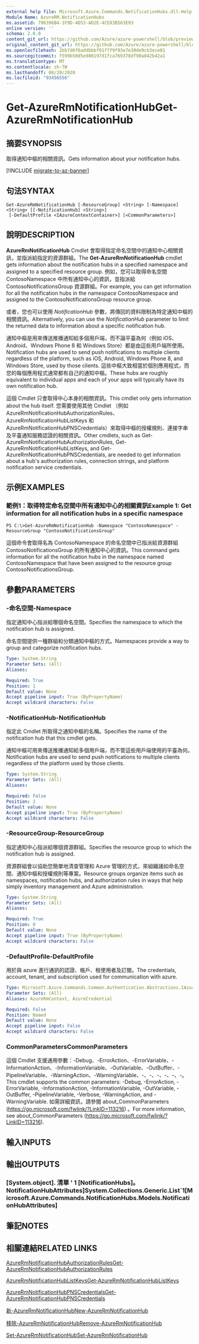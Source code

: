 ```yaml
---
external help file: Microsoft.Azure.Commands.NotificationHubs.dll-Help.xml
Module Name: AzureRM.NotificationHubs
ms.assetid: 796396B4-1F9D-4D53-AD2E-4CE83B563E93
online version: ''
schema: 2.0.0
content_git_url: https://github.com/Azure/azure-powershell/blob/preview/src/ResourceManager/NotificationHubs/Commands.NotificationHubs/help/Get-AzureRmNotificationHub.md
original_content_git_url: https://github.com/Azure/azure-powershell/blob/preview/src/ResourceManager/NotificationHubs/Commands.NotificationHubs/help/Get-AzureRmNotificationHub.md
ms.openlocfilehash: 2bb7d6f6addbbbf91f7f9f93e7e30de9cb3ece81
ms.sourcegitcommit: f599b50d5e980197d1fca769378df90a842b42a1
ms.translationtype: MT
ms.contentlocale: zh-TW
ms.lasthandoff: 08/20/2020
ms.locfileid: "93456556"
---
```

# <span data-ttu-id="d954a-101">Get-AzureRmNotificationHub</span><span class="sxs-lookup"><span data-stu-id="d954a-101">Get-AzureRmNotificationHub</span></span>

## <span data-ttu-id="d954a-102">摘要</span><span class="sxs-lookup"><span data-stu-id="d954a-102">SYNOPSIS</span></span>
<span data-ttu-id="d954a-103">取得通知中樞的相關資訊。</span><span class="sxs-lookup"><span data-stu-id="d954a-103">Gets information about your notification hubs.</span></span>

[!INCLUDE [migrate-to-az-banner](../../includes/migrate-to-az-banner.md)]

## <span data-ttu-id="d954a-104">句法</span><span class="sxs-lookup"><span data-stu-id="d954a-104">SYNTAX</span></span>

```
Get-AzureRmNotificationHub [-ResourceGroup] <String> [-Namespace] <String> [[-NotificationHub] <String>]
 [-DefaultProfile <IAzureContextContainer>] [<CommonParameters>]
```

## <span data-ttu-id="d954a-105">說明</span><span class="sxs-lookup"><span data-stu-id="d954a-105">DESCRIPTION</span></span>
<span data-ttu-id="d954a-106">**AzureRmNotificationHub** Cmdlet 會取得指定命名空間中的通知中心相關資訊，並指派給指定的資源群組。</span><span class="sxs-lookup"><span data-stu-id="d954a-106">The **Get-AzureRmNotificationHub** cmdlet gets information about the notification hubs in a specified namespace and assigned to a specified resource group.</span></span>
<span data-ttu-id="d954a-107">例如，您可以取得命名空間 ContosoNamespace 中所有通知中心的資訊，並指派給 ContosoNotificationsGroup 資源群組。</span><span class="sxs-lookup"><span data-stu-id="d954a-107">For example, you can get information for all the notification hubs in the namespace ContosoNamespace and assigned to the ContosoNotificationsGroup resource group.</span></span>

<span data-ttu-id="d954a-108">或者，您也可以使用 *NotificationHub* 參數，將傳回的資料限制為特定通知中樞的相關資訊。</span><span class="sxs-lookup"><span data-stu-id="d954a-108">Alternatively, you can use the *NotificationHub* parameter to limit the returned data to information about a specific notification hub.</span></span>

<span data-ttu-id="d954a-109">通知中樞是用來傳送推播通知給多個用戶端，而不論平臺為何（例如 iOS、Android、Windows Phone 8 和 Windows Store）都是由這些用戶端所使用。</span><span class="sxs-lookup"><span data-stu-id="d954a-109">Notification hubs are used to send push notifications to multiple clients regardless of the platform, such as iOS, Android, Windows Phone 8, and Windows Store, used by those clients.</span></span>
<span data-ttu-id="d954a-110">這些中樞大致相當於個別應用程式，而您的每個應用程式通常都有自己的通知中樞。</span><span class="sxs-lookup"><span data-stu-id="d954a-110">These hubs are roughly equivalent to individual apps and each of your apps will typically have its own notification hub.</span></span>

<span data-ttu-id="d954a-111">這個 Cmdlet 只會取得中心本身的相關資訊。</span><span class="sxs-lookup"><span data-stu-id="d954a-111">This cmdlet only gets information about the hub itself.</span></span>
<span data-ttu-id="d954a-112">您需要使用其他 Cmdlet （例如 AzureRmNotificationHubAuthorizationRules、AzureRmNotificationHubListKeys 和 AzureRmNotificationHubPNSCredentials）來取得中樞的授權規則、連接字串及平臺通知服務認證的相關資訊。</span><span class="sxs-lookup"><span data-stu-id="d954a-112">Other cmdlets, such as Get-AzureRmNotificationHubAuthorizationRules, Get-AzureRmNotificationHubListKeys, and Get-AzureRmNotificationHubPNSCredentials, are needed to get information about a hub's authorization rules, connection strings, and platform notification service credentials.</span></span>

## <span data-ttu-id="d954a-113">示例</span><span class="sxs-lookup"><span data-stu-id="d954a-113">EXAMPLES</span></span>

### <span data-ttu-id="d954a-114">範例1：取得特定命名空間中所有通知中心的相關資訊</span><span class="sxs-lookup"><span data-stu-id="d954a-114">Example 1: Get information for all notification hubs in a specific namespace</span></span>
```
PS C:\>Get-AzureRmNotificationHub -Namespace "ContosoNamespace" -ResourceGroup "ContosoNotificationsGroup"
```

<span data-ttu-id="d954a-115">這個命令會取得名為 ContosoNamespace 的命名空間中已指派給資源群組 ContosoNotificationsGroup 的所有通知中心的資訊。</span><span class="sxs-lookup"><span data-stu-id="d954a-115">This command gets information for all the notification hubs in the namespace named ContosoNamespace that have been assigned to the resource group ContosoNotificationsGroup.</span></span>

## <span data-ttu-id="d954a-116">參數</span><span class="sxs-lookup"><span data-stu-id="d954a-116">PARAMETERS</span></span>

### <span data-ttu-id="d954a-117">-命名空間</span><span class="sxs-lookup"><span data-stu-id="d954a-117">-Namespace</span></span>
<span data-ttu-id="d954a-118">指定通知中心指派給哪個命名空間。</span><span class="sxs-lookup"><span data-stu-id="d954a-118">Specifies the namespace to which the notification hub is assigned.</span></span>

<span data-ttu-id="d954a-119">命名空間提供一種群組和分類通知中樞的方式。</span><span class="sxs-lookup"><span data-stu-id="d954a-119">Namespaces provide a way to group and categorize notification hubs.</span></span>

```yaml
Type: System.String
Parameter Sets: (All)
Aliases: 

Required: True
Position: 1
Default value: None
Accept pipeline input: True (ByPropertyName)
Accept wildcard characters: False
```

### <span data-ttu-id="d954a-120">-NotificationHub</span><span class="sxs-lookup"><span data-stu-id="d954a-120">-NotificationHub</span></span>
<span data-ttu-id="d954a-121">指定此 Cmdlet 所取得之通知中樞的名稱。</span><span class="sxs-lookup"><span data-stu-id="d954a-121">Specifies the name of the notification hub that this cmdlet gets.</span></span>

<span data-ttu-id="d954a-122">通知中樞可用來傳送推播通知給多個用戶端，而不管這些用戶端使用的平臺為何。</span><span class="sxs-lookup"><span data-stu-id="d954a-122">Notification hubs are used to send push notifications to multiple clients regardless of the platform used by those clients.</span></span>

```yaml
Type: System.String
Parameter Sets: (All)
Aliases: 

Required: False
Position: 2
Default value: None
Accept pipeline input: True (ByPropertyName)
Accept wildcard characters: False
```

### <span data-ttu-id="d954a-123">-ResourceGroup</span><span class="sxs-lookup"><span data-stu-id="d954a-123">-ResourceGroup</span></span>
<span data-ttu-id="d954a-124">指定通知中心指派給哪個資源群組。</span><span class="sxs-lookup"><span data-stu-id="d954a-124">Specifies the resource group to which the notification hub is assigned.</span></span>

<span data-ttu-id="d954a-125">資源群組會以協助您簡單地清查管理和 Azure 管理的方式，來組織諸如命名空間、通知中樞和授權規則等專案。</span><span class="sxs-lookup"><span data-stu-id="d954a-125">Resource groups organize items such as namespaces, notification hubs, and authorization rules in ways that help simply inventory management and Azure administration.</span></span>

```yaml
Type: System.String
Parameter Sets: (All)
Aliases: 

Required: True
Position: 0
Default value: None
Accept pipeline input: True (ByPropertyName)
Accept wildcard characters: False
```

### <span data-ttu-id="d954a-126">-DefaultProfile</span><span class="sxs-lookup"><span data-stu-id="d954a-126">-DefaultProfile</span></span>
<span data-ttu-id="d954a-127">用於與 azure 進行通訊的認證、帳戶、租使用者及訂閱。</span><span class="sxs-lookup"><span data-stu-id="d954a-127">The credentials, account, tenant, and subscription used for communication with azure.</span></span>

```yaml
Type: Microsoft.Azure.Commands.Common.Authentication.Abstractions.IAzureContextContainer
Parameter Sets: (All)
Aliases: AzureRmContext, AzureCredential

Required: False
Position: Named
Default value: None
Accept pipeline input: False
Accept wildcard characters: False
```

### <span data-ttu-id="d954a-128">CommonParameters</span><span class="sxs-lookup"><span data-stu-id="d954a-128">CommonParameters</span></span>
<span data-ttu-id="d954a-129">這個 Cmdlet 支援通用參數：-Debug、-ErrorAction、-ErrorVariable、-InformationAction、-InformationVariable、-OutVariable、-OutBuffer、-PipelineVariable、-WarningAction、-WarningVariable、-、-、-、-、-、-。</span><span class="sxs-lookup"><span data-stu-id="d954a-129">This cmdlet supports the common parameters: -Debug, -ErrorAction, -ErrorVariable, -InformationAction, -InformationVariable, -OutVariable, -OutBuffer, -PipelineVariable, -Verbose, -WarningAction, and -WarningVariable.</span></span> <span data-ttu-id="d954a-130">如需詳細資訊，請參閱 about_CommonParameters (https://go.microsoft.com/fwlink/?LinkID=113216) 。</span><span class="sxs-lookup"><span data-stu-id="d954a-130">For more information, see about_CommonParameters (https://go.microsoft.com/fwlink/?LinkID=113216).</span></span>

## <span data-ttu-id="d954a-131">輸入</span><span class="sxs-lookup"><span data-stu-id="d954a-131">INPUTS</span></span>

## <span data-ttu-id="d954a-132">輸出</span><span class="sxs-lookup"><span data-stu-id="d954a-132">OUTPUTS</span></span>

### <span data-ttu-id="d954a-133">[System.object]. 清單 ' 1 [NotificationHubs]。 NotificationHubAttributes]</span><span class="sxs-lookup"><span data-stu-id="d954a-133">System.Collections.Generic.List\`1[Microsoft.Azure.Commands.NotificationHubs.Models.NotificationHubAttributes]</span></span>

## <span data-ttu-id="d954a-134">筆記</span><span class="sxs-lookup"><span data-stu-id="d954a-134">NOTES</span></span>

## <span data-ttu-id="d954a-135">相關連結</span><span class="sxs-lookup"><span data-stu-id="d954a-135">RELATED LINKS</span></span>

[<span data-ttu-id="d954a-136">AzureRmNotificationHubAuthorizationRules</span><span class="sxs-lookup"><span data-stu-id="d954a-136">Get-AzureRmNotificationHubAuthorizationRules</span></span>](./Get-AzureRmNotificationHubAuthorizationRules.md)

[<span data-ttu-id="d954a-137">AzureRmNotificationHubListKeys</span><span class="sxs-lookup"><span data-stu-id="d954a-137">Get-AzureRmNotificationHubListKeys</span></span>](./Get-AzureRmNotificationHubListKeys.md)

[<span data-ttu-id="d954a-138">AzureRmNotificationHubPNSCredentials</span><span class="sxs-lookup"><span data-stu-id="d954a-138">Get-AzureRmNotificationHubPNSCredentials</span></span>](./Get-AzureRmNotificationHubPNSCredentials.md)

[<span data-ttu-id="d954a-139">新-AzureRmNotificationHub</span><span class="sxs-lookup"><span data-stu-id="d954a-139">New-AzureRmNotificationHub</span></span>](./New-AzureRmNotificationHub.md)

[<span data-ttu-id="d954a-140">移除-AzureRmNotificationHub</span><span class="sxs-lookup"><span data-stu-id="d954a-140">Remove-AzureRmNotificationHub</span></span>](./Remove-AzureRmNotificationHub.md)

[<span data-ttu-id="d954a-141">Set-AzureRmNotificationHub</span><span class="sxs-lookup"><span data-stu-id="d954a-141">Set-AzureRmNotificationHub</span></span>](./Set-AzureRmNotificationHub.md)


